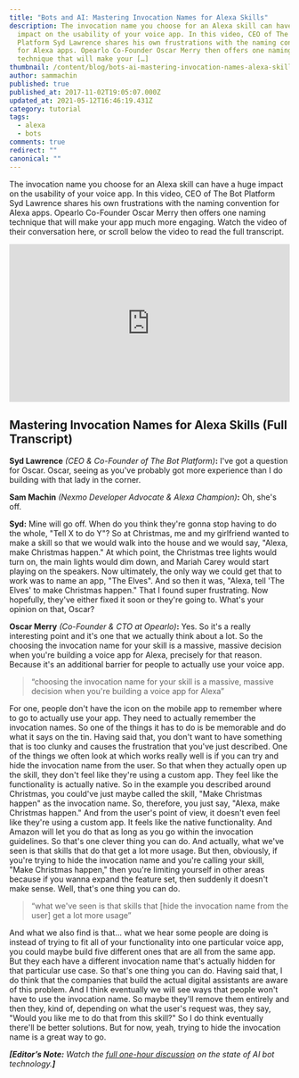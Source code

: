 ```yaml
---
title: "Bots and AI: Mastering Invocation Names for Alexa Skills"
description: The invocation name you choose for an Alexa skill can have a huge
  impact on the usability of your voice app. In this video, CEO of The Bot
  Platform Syd Lawrence shares his own frustrations with the naming convention
  for Alexa apps. Opearlo Co-Founder Oscar Merry then offers one naming
  technique that will make your […]
thumbnail: /content/blog/bots-ai-mastering-invocation-names-alexa-skills/Bots-Clip10_800x300.jpg
author: sammachin
published: true
published_at: 2017-11-02T19:05:07.000Z
updated_at: 2021-05-12T16:46:19.431Z
category: tutorial
tags:
  - alexa
  - bots
comments: true
redirect: ""
canonical: ""
---
```

The invocation name you choose for an Alexa skill can have a huge impact on the usability of your voice app. In this video, CEO of The Bot Platform Syd Lawrence shares his own frustrations with the naming convention for Alexa apps. Opearlo Co-Founder Oscar Merry then offers one naming technique that will make your app much more engaging. Watch the video of their conversation here, or scroll below the video to read the full transcript. <style>.embed-container { position: relative; padding-bottom: 56.25%; height: 0; overflow: hidden; max-width: 100%; } .embed-container iframe, .embed-container object, .embed-container embed { position: absolute; top: 0; left: 0; width: 100%; height: 100%; }</style>

<div class="embed-container"><iframe width="300" height="150" src="https://www.youtube.com/embed/YHFd2DclkDM" frameborder="0" allowfullscreen="allowfullscreen"></iframe></div>

## Mastering Invocation Names for Alexa Skills (Full Transcript)

**Syd Lawrence** _(CEO & Co-Founder of The Bot Platform)_**:** I've got a question for Oscar. Oscar, seeing as you've probably got more experience than I do building with that lady in the corner. 

**Sam Machin** _(Nexmo Developer Advocate & Alexa Champion)_**:** Oh, she's off. 

**Syd:** Mine will go off. When do you think they're gonna stop having to do the whole, "Tell X to do Y"? So at Christmas, me and my girlfriend wanted to make a skill so that we would walk into the house and we would say, "Alexa, make Christmas happen." At which point, the Christmas tree lights would turn on, the main lights would dim down, and Mariah Carey would start playing on the speakers. Now ultimately, the only way we could get that to work was to name an app, "The Elves". And so then it was, "Alexa, tell 'The Elves' to make Christmas happen." That I found super frustrating. Now hopefully, they've either fixed it soon or they're going to. What's your opinion on that, Oscar? 

**Oscar Merry** _(Co-Founder & CTO at Opearlo)_**:** Yes. So it's a really interesting point and it's one that we actually think about a lot. So the choosing the invocation name for your skill is a massive, massive decision when you're building a voice app for Alexa, precisely for that reason. Because it's an additional barrier for people to actually use your voice app.

> “choosing the invocation name for your skill is a massive, massive decision when you're building a voice app for Alexa”

For one, people don't have the icon on the mobile app to remember where to go to actually use your app. They need to actually remember the invocation names. So one of the things it has to do is be memorable and do what it says on the tin. Having said that, you don't want to have something that is too clunky and causes the frustration that you've just described. One of the things we often look at which works really well is if you can try and hide the invocation name from the user. So that when they actually open up the skill, they don't feel like they're using a custom app. They feel like the functionality is actually native. So in the example you described around Christmas, you could've just maybe called the skill, "Make Christmas happen" as the invocation name. So, therefore, you just say, "Alexa, make Christmas happen." And from the user's point of view, it doesn't even feel like they're using a custom app. It feels like the native functionality. And Amazon will let you do that as long as you go within the invocation guidelines. So that's one clever thing you can do. And actually, what we've seen is that skills that do that get a lot more usage. But then, obviously, if you're trying to hide the invocation name and you're calling your skill, "Make Christmas happen," then you're limiting yourself in other areas because if you wanna expand the feature set, then suddenly it doesn't make sense. Well, that's one thing you can do.

> “what we've seen is that skills that [hide the invocation name from the user] get a lot more usage”

And what we also find is that... what we hear some people are doing is instead of trying to fit all of your functionality into one particular voice app, you could maybe build five different ones that are all from the same app. But they each have a different invocation name that's actually hidden for that particular use case. So that's one thing you can do. Having said that, I do think that the companies that build the actual digital assistants are aware of this problem. And I think eventually we will see ways that people won't have to use the invocation name. So maybe they'll remove them entirely and then they, kind of, depending on what the user's request was, they say, "Would you like me to do that from this skill?" So I do think eventually there'll be better solutions. But for now, yeah, trying to hide the invocation name is a great way to go. 

_**[Editor’s Note:** Watch the [full one-hour discussion](https://youtu.be/InJe29Yz5UM) on the state of AI bot technology.**]**_
